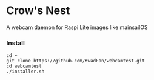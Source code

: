 # Crow's Nest

A webcam daemon for Raspi Lite images like mainsailOS

### Install
    cd ~
    git clone https://github.com/KwadFan/webcamtest.git
    cd webcamtest
    ./installer.sh